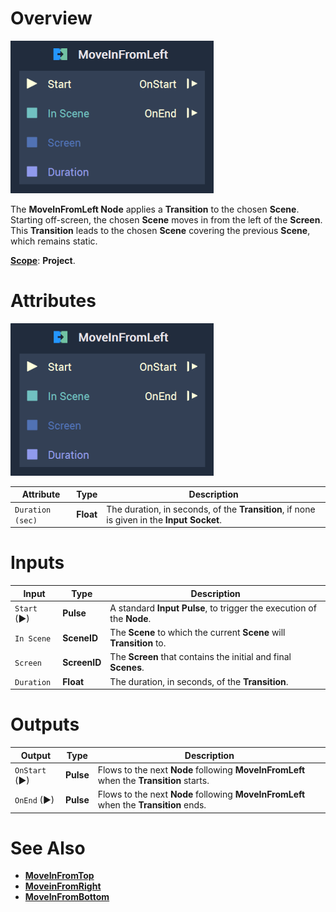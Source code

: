 # Overview

![The MoveInFromLeft Node.](../../.gitbook/assets/moveinfromleftnodereal.png)

The **MoveInFromLeft Node** applies a **Transition** to the chosen **Scene**. Starting off-screen, the chosen **Scene** moves in from the left of the **Screen**. This **Transition** leads to the chosen **Scene** covering the previous **Scene**, which remains static.  

[**Scope**](../overview.md#scopes): **Project**.

# Attributes

![The MoveInFromLeft Node Attributes**](../../.gitbook/assets/moveinfromleftupdatedimage.png)

|Attribute|Type|Description|
|---|---|---|
|`Duration (sec)`|**Float**| The duration, in seconds, of the **Transition**, if none is given in the **Input Socket**. |


# Inputs

|Input|Type|Description|
|---|---|---|
|`Start` (►)|**Pulse**|A standard **Input Pulse**, to trigger the execution of the **Node**.|
| `In Scene` | **SceneID** | The **Scene** to which the current **Scene** will **Transition** to. |
| `Screen` | **ScreenID** | The **Screen** that contains the initial and final **Scenes**. |
| `Duration` | **Float** | The duration, in seconds, of the **Transition**. |


# Outputs

|Output|Type|Description|
|---|---|---|
| `OnStart` (►) | **Pulse** | Flows to the next **Node** following **MoveInFromLeft** when the **Transition** starts. |
| `OnEnd` (►) | **Pulse** | Flows to the next **Node** following **MoveInFromLeft** when the **Transition** ends.  |

# See Also

* [**MoveInFromTop**](moveinfromtop.md)
* [**MoveinFromRight**](moveinfromright.md)
* [**MoveInFromBottom**](moveinfrombottom.md)
